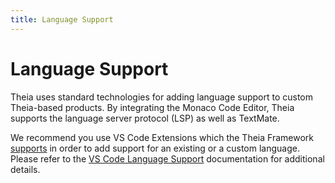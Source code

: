 ```yaml
---
title: Language Support
---
```


# Language Support

Theia uses standard technologies for adding language support to custom Theia-based products. By integrating the Monaco Code Editor, Theia supports the language server protocol (LSP) as well as TextMate.

We recommend you use VS Code Extensions which the Theia Framework [supports](../authoring_vscode_extensions) in order to add support for an existing or a custom language. Please refer to the [VS Code Language Support](https://code.visualstudio.com/docs/languages/overview) documentation for additional details.
